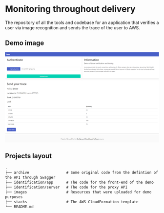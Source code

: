# Monitoring throughout delivery
The repository of all the tools and codebase for an application that verifies a user via image recognition and sends the trace of the user to AWS.

## Demo image
![Alt text](/images/demo-screenshot.png "Demo image")

## Projects layout

    .
    ├── archive                 # Some original code from the defintion of the API through Swagger
    ├── identification/app      # The code for the front-end of the demo
    ├── identification/server   # The code for the proxy API 
    ├── images                  # Resources that were uploaded for demo purposes
    ├── stacks                  # The AWS CloudFormation template
    └── README.md

